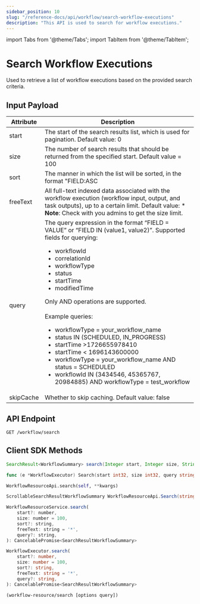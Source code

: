 ```yaml
---
sidebar_position: 10
slug: "/reference-docs/api/workflow/search-workflow-executions"
description: "This API is used to search for workflow executions."
---
```


import Tabs from '@theme/Tabs';
import TabItem from '@theme/TabItem';

# Search Workflow Executions

Used to retrieve a list of workflow executions based on the provided search criteria.

## Input Payload

| Attribute  | Description                                                                                                                                                                                                                                                                                                                      |
|------------|----------------------------------------------------------------------------------------------------------------------------------------------------------------------------------------------------------------------------------------------------------------------------------------------------------------------------------| 
| start      | The start of the search results list, which is used for pagination. Default value: 0                                       | 
| size       | The number of search results that should be returned from the specified start. Default value = 100                               | 
| sort      | The manner in which the list will be sorted, in the format "FIELD:ASC|DESC”. Example: `sort = “workflowId:DESC”`.      |
| freeText   | All full-text indexed data associated with the workflow execution (workflow input, output, and task outputs), up to a certain limit. Default value: * <br/> **Note**: Check with you admins to get the size limit.       |
| query       | The query expression in the format “FIELD = VALUE” or “FIELD IN (value1, value2)”. Supported fields for querying: <ul><li>workflowId</li> <li>correlationId</li> <li>workflowType</li> <li>status</li> <li>startTime</li> <li>modifiedTime</li></ul> Only AND operations are supported. <br/><br/> Example queries: <ul><li>workflowType = your_workflow_name</li> <li>status IN (SCHEDULED, IN_PROGRESS)</li> <li>startTime >1726655978410</li> <li>startTime < 1696143600000</li> <li>workflowType = your_workflow_name AND status = SCHEDULED</li> <li>workflowId IN (3434546, 45365767, 20984885) AND workflowType = test_workflow</li></ul>                       | 
| skipCache      | Whether to skip caching. Default value: false        |  


## API Endpoint
```
GET /workflow/search
```

## Client SDK Methods

<Tabs>
<TabItem value="Java" label="Java">

```java
SearchResult<WorkflowSummary> search(Integer start, Integer size, String sort, String freeText, String query)

```

</TabItem>
<TabItem value="Go" label="Go">

```go
func (e *WorkflowExecutor) Search(start int32, size int32, query string, freeText string) ([]model.WorkflowSummary, error)
```

</TabItem>
<TabItem value="Python" label="Python">

```python
WorkflowResourceApi.search(self, **kwargs)
```

</TabItem>
<TabItem value="CSharp" label="C#">

```csharp
ScrollableSearchResultWorkflowSummary WorkflowResourceApi.Search(string queryId = null, int? start = null, int? size = null, string sort = null, string freeText = null, string query = null, bool? skipCache = null)
```

</TabItem>
<TabItem value="JavaScript" label="JavaScript">

```javascript
WorkflowResourceService.search(
    start?: number,
    size: number = 100,
    sort?: string,
    freeText: string = '*',
    query?: string,
): CancelablePromise<SearchResultWorkflowSummary>
```

</TabItem>
<TabItem value="Typescript" label="Typescript">

```typescript
WorkflowExecutor.search(
    start?: number,
    size: number = 100,
    sort?: string,
    freeText: string = '*',
    query?: string,
): CancelablePromise<SearchResultWorkflowSummary>
```

</TabItem>
<TabItem value="Clojure" label="Clojure">

```clojure
(workflow-resource/search [options query])
```

</TabItem>
</Tabs>